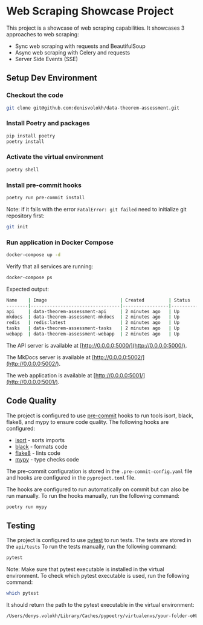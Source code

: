 # Web Scraping Showcase Project

This project is a showcase of web scraping capabilities. It showcases 3 approaches to web scraping:

- Sync web scraping with requests and BeautifulSoup
- Async web scraping with Celery and requests
- Server Side Events (SSE)

## Setup Dev Environment

### Checkout the code

```bash
git clone git@github.com:denisvolokh/data-theorem-assessment.git
```

### Install Poetry and packages

```bash
pip install poetry
poetry install
```

### Activate the virtual environment

```bash
poetry shell
```

### Install pre-commit hooks

```bash
poetry run pre-commit install
```

Note: if it fails with the error `FatalError: git failed` need to initialize git repository first:

```bash
git init
```

### Run application in Docker Compose

```bash
docker-compose up -d
```

Verify that all services are running:

```bash
docker-compose ps
```

Expected output:

```bash
Name    | Image                           | Created         | Status     |    Ports               |
--------|---------------------------------|-----------------|------------|------------------------|
api     | data-theorem-assessment-api     | 2 minutes ago   | Up         | 0.0.0.0:5000->5000/tcp |
mkdocs  | data-theorem-assessment-mkdocs  | 2 minutes ago   | Up         | 0.0.0.0:5002->5002/tcp |
redis   | redis:latest                    | 2 minutes ago   | Up         | 0.0.0.0:6379->6379/tcp |
tasks   | data-theorem-assessment-tasks   | 2 minutes ago   | Up         |                        |
webapp  | data-theorem-assessment-webapp  | 2 minutes ago   | Up         | 0.0.0.0:5001->5001/tcp |
```

The API server is available at [http://0.0.0.0:5000/](http://0.0.0.0:5000/).

The MkDocs server is available at [http://0.0.0.0:5002/](http://0.0.0.0:5002/).

The web application is available at [http://0.0.0.0:5001/](http://0.0.0.0:5001/).


## Code Quality

The project is configured to use [pre-commit](https://pre-commit.com/) hooks to run tools isort, black, flake8, and mypy to ensure code quality. The following hooks are configured:

- [isort](https://pypi.org/project/isort/) - sorts imports
- [black](https://pypi.org/project/black/) - formats code
- [flake8](https://flake8.pycqa.org/en/latest/) - lints code
- [mypy](https://mypy.readthedocs.io/en/stable/) - type checks code

The pre-commit configuration is stored in the `.pre-commit-config.yaml` file and hooks are configured in the `pyproject.toml` file.

The hooks are configured to run automatically on commit but can also be run manually. To run the hooks manually, run the following command:

```bash
poetry run mypy
```

## Testing

The project is configured to use [pytest](https://docs.pytest.org/en/stable/) to run tests. The tests are stored in the `api/tests` To run the tests manually, run the following command:

```bash
pytest
```

Note: Make sure that pytest executable is installed in the virtual environment. To check which pytest executable is used, run the following command:

```bash
which pytest
```

It should return the path to the pytest executable in the virtual environment:

```bash
/Users/denys.volokh/Library/Caches/pypoetry/virtualenvs/your-folder-oHUsPNxH-py3.10/bin/pytest
```
